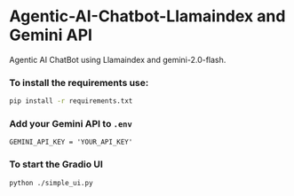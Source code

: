 # Agentic-AI-Chatbot-Llamaindex and Gemini API
Agentic AI ChatBot using Llamaindex and gemini-2.0-flash.

### To install the requirements use:
```bash
pip install -r requirements.txt
```

### Add your Gemini API to `.env`
`
GEMINI_API_KEY = 'YOUR_API_KEY'
`

### To start the Gradio UI
```bash
python ./simple_ui.py
```
